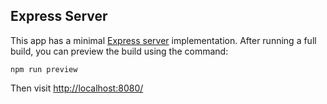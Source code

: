 ## Express Server

This app has a minimal [Express server](https://expressjs.com/) implementation. After running a full build, you can preview the build using the command:

```
npm run preview
```

Then visit [http://localhost:8080/](http://localhost:8080/)

